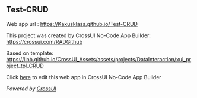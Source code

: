 ## Test-CRUD
Web app url : https://Kaxusklass.github.io/Test-CRUD

This project was created by CrossUI No-Code App Builder: https://crossui.com/RADGithub

Based on template: https://linb.github.io/CrossUI_Assets/assets/projects/DataInteraction/xui_project_tpl_CRUD

Click [here](https://crossui.com/RADGithub/#!from=github&owner=Kaxusklass&repo=Test-CRUD) to edit this web app in CrossUI No-Code App Builder

<i>Powered by [CrossUI](https://crossui.com)</i>
